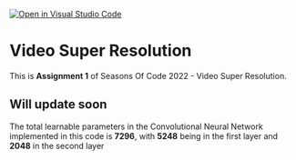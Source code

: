 [![Open in Visual Studio Code](https://classroom.github.com/assets/open-in-vscode-c66648af7eb3fe8bc4f294546bfd86ef473780cde1dea487d3c4ff354943c9ae.svg)](https://classroom.github.com/online_ide?assignment_repo_id=7954983&assignment_repo_type=AssignmentRepo)
# Video Super Resolution
This is __Assignment 1__ of Seasons Of Code 2022 - Video Super Resolution.
## Will update soon

The total learnable parameters in the Convolutional Neural Network implemented in this code is __7296__, with __5248__ being in the first layer and __2048__ in the second layer
